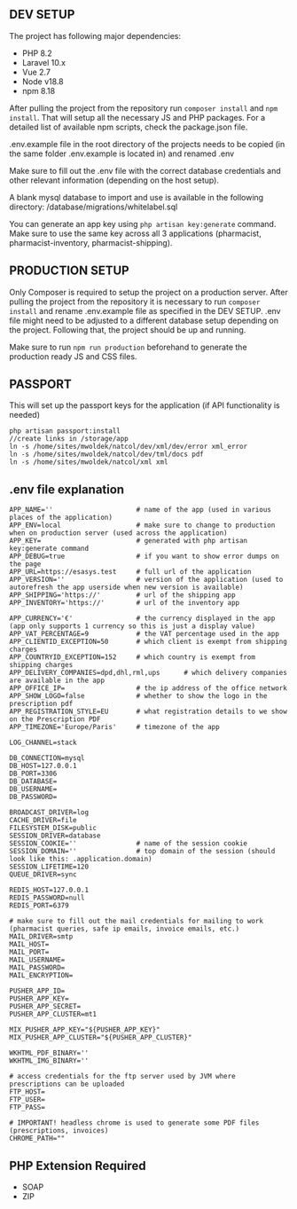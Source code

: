 ## DEV SETUP

The project has following major dependencies:

-   PHP 8.2
-   Laravel 10.x
-   Vue 2.7
-   Node v18.8
-   npm 8.18

After pulling the project from the repository run `composer install` and `npm install`. That will setup all the necessary JS and PHP packages. For a detailed list of available npm scripts, check the package.json file.

.env.example file in the root directory of the projects needs to be copied (in the same folder .env.example is located in) and renamed .env

Make sure to fill out the .env file with the correct database credentials and other relevant information (depending on the host setup).

A blank mysql database to import and use is available in the following directory: /database/migrations/whitelabel.sql

You can generate an app key using `php artisan key:generate` command. Make sure to use the same key across all 3 applications (pharmacist, pharmacist-inventory, pharmacist-shipping).

## PRODUCTION SETUP

Only Composer is required to setup the project on a production server. After pulling the project from the repository it is necessary to run `composer install` and rename .env.example file as specified in the DEV SETUP. .env file might need to be adjusted to a different database setup depending on the project. Following that, the project should be up and running.

Make sure to run `npm run production` beforehand to generate the production ready JS and CSS files.

## PASSPORT

This will set up the passport keys for the application (if API functionality is needed)

```
php artisan passport:install
//create links in /storage/app
ln -s /home/sites/mwoldek/natcol/dev/xml/dev/error xml_error
ln -s /home/sites/mwoldek/natcol/dev/tml/docs pdf
ln -s /home/sites/mwoldek/natcol/xml xml
```

## .env file explanation

```
APP_NAME=''                     # name of the app (used in various places of the application)
APP_ENV=local                   # make sure to change to production when on production server (used across the application)
APP_KEY=                        # generated with php artisan key:generate command
APP_DEBUG=true                  # if you want to show error dumps on the page
APP_URL=https://esasys.test     # full url of the application
APP_VERSION=''                  # version of the application (used to autorefresh the app userside when new version is available)
APP_SHIPPING='https://'         # url of the shipping app
APP_INVENTORY='https://'        # url of the inventory app

APP_CURRENCY='€'                # the currency displayed in the app (app only supports 1 currency so this is just a display value)
APP_VAT_PERCENTAGE=9            # the VAT percentage used in the app
APP_CLIENTID_EXCEPTION=50       # which client is exempt from shipping charges
APP_COUNTRYID_EXCEPTION=152     # which country is exempt from shipping charges
APP_DELIVERY_COMPANIES=dpd,dhl,rml,ups      # which delivery companies are available in the app
APP_OFFICE_IP=                  # the ip address of the office network
APP_SHOW_LOGO=false             # whether to show the logo in the prescription pdf
APP_REGISTRATION_STYLE=EU       # what registration details to we show on the Prescription PDF
APP_TIMEZONE='Europe/Paris'     # timezone of the app

LOG_CHANNEL=stack

DB_CONNECTION=mysql
DB_HOST=127.0.0.1
DB_PORT=3306
DB_DATABASE=
DB_USERNAME=
DB_PASSWORD=

BROADCAST_DRIVER=log
CACHE_DRIVER=file
FILESYSTEM_DISK=public
SESSION_DRIVER=database
SESSION_COOKIE=''               # name of the session cookie
SESSION_DOMAIN=''               # top domain of the session (should look like this: .application.domain)
SESSION_LIFETIME=120
QUEUE_DRIVER=sync

REDIS_HOST=127.0.0.1
REDIS_PASSWORD=null
REDIS_PORT=6379

# make sure to fill out the mail credentials for mailing to work (pharmacist queries, safe ip emails, invoice emails, etc.)
MAIL_DRIVER=smtp
MAIL_HOST=
MAIL_PORT=
MAIL_USERNAME=
MAIL_PASSWORD=
MAIL_ENCRYPTION=

PUSHER_APP_ID=
PUSHER_APP_KEY=
PUSHER_APP_SECRET=
PUSHER_APP_CLUSTER=mt1

MIX_PUSHER_APP_KEY="${PUSHER_APP_KEY}"
MIX_PUSHER_APP_CLUSTER="${PUSHER_APP_CLUSTER}"

WKHTML_PDF_BINARY=''
WKHTML_IMG_BINARY=''

# access credentials for the ftp server used by JVM where prescriptions can be uploaded
FTP_HOST=
FTP_USER=
FTP_PASS=

# IMPORTANT! headless chrome is used to generate some PDF files (prescriptions, invoices)
CHROME_PATH=""
```

## PHP Extension Required

-   SOAP
-   ZIP
